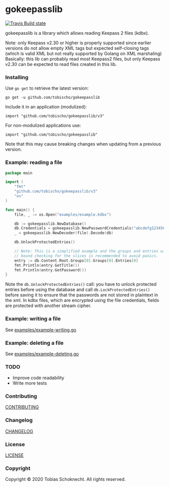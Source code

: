 gokeepasslib
============

[![Travis Build state](https://api.travis-ci.org/tobischo/gokeepasslib.svg)](https://travis-ci.org/tobischo/gokeepasslib)

gokeepasslib is a library which allows reading Keepass 2 files (kdbx).

Note: only Keepass v2.30 or higher is properly supported since earlier versions do not allow empty XML tags but expected self-closing tags (which is valid XML but not really supported by Golang on XML marshaling)
Basically: this lib can probably read most Keepass2 files, but only Keepass v2.30 can be expected to read files created in this lib.

### Installing
Use `go get` to retrieve the latest version:

```
go get -u github.com/tobischo/gokeepasslib
```

Include it in an application (modulized):
```
import "github.com/tobischo/gokeepasslib/v3"
```

For non-modulized applications use:
```
import "github.com/tobischo/gokeepasslib"
```
Note that this may cause breaking changes when updating from a previous version.

### Example: reading a file

```go
package main

import (
    "fmt"
    "github.com/tobischo/gokeepasslib/v3"
    "os"
)

func main() {
    file, _ := os.Open("examples/example.kdbx")

    db := gokeepasslib.NewDatabase()
    db.Credentials = gokeepasslib.NewPasswordCredentials("abcdefg12345678")
    _ = gokeepasslib.NewDecoder(file).Decode(db)

    db.UnlockProtectedEntries()

    // Note: This is a simplified example and the groups and entries will depend on the specific file.
    // bound checking for the slices is recommended to avoid panics.
    entry := db.Content.Root.Groups[0].Groups[0].Entries[0]
    fmt.Println(entry.GetTitle())
    fmt.Println(entry.GetPassword())
}
```

Note the `db.UnlockProtectedEntries()` call: you have to unlock protected entries before using the database
and call `db.LockProtectedEntries()` before saving it to ensure that the passwords are not stored in plaintext in the xml.
In kdbx files, which are encrypted using the file credentials, fields are protected with another stream cipher.

### Example: writing a file

See [examples/example-writing.go](examples/example-writing.go)

### Example: deleting a file

See [examples/example-deleting.go](examples/example-deleting.go)

### TODO

* Improve code readability
* Write more tests

### Contributing
[CONTRIBUTING](CONTRIBUTING.md)

### Changelog
[CHANGELOG](CHANGELOG.md)

### License
[LICENSE](LICENSE.md)

### Copyright
Copyright &copy; 2020 Tobias Schoknecht. All rights reserved.

